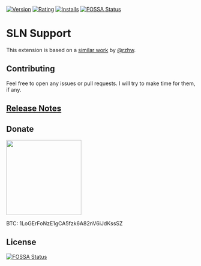 [![Version](https://vsmarketplacebadge.apphb.com/version-short/logerfo.sln-support.svg)](https://marketplace.visualstudio.com/items?itemName=logerfo.sln-support)
[![Rating](https://vsmarketplacebadge.apphb.com/rating-short/logerfo.sln-support.svg)](https://marketplace.visualstudio.com/items?itemName=logerfo.sln-support)
[![Installs](https://vsmarketplacebadge.apphb.com/installs/logerfo.sln-support.svg)](https://marketplace.visualstudio.com/items?itemName=logerfo.sln-support)
[![FOSSA Status](https://app.fossa.io/api/projects/git%2Bgithub.com%2FLogerfo%2Fsln-support.svg?type=shield)](https://app.fossa.io/projects/git%2Bgithub.com%2FLogerfo%2Fsln-support?ref=badge_shield)

# SLN Support

This extension is based on a [similar work](https://github.com/rzhw/language-sln) by [@rzhw](https://github.com/rzhw).

## Contributing

Feel free to open any issues or pull requests. I will try to make time for them, if any.

## [Release Notes](CHANGELOG.md)

## Donate

<img src="https://i.imgur.com/ndlBtuX.png" width="200">

BTC: 1LoGErFoNzE1gCA5fzk6A82nV6iJdKssSZ

## License
[![FOSSA Status](https://app.fossa.io/api/projects/git%2Bgithub.com%2FLogerfo%2Fsln-support.svg?type=large)](https://app.fossa.io/projects/git%2Bgithub.com%2FLogerfo%2Fsln-support?ref=badge_large)
